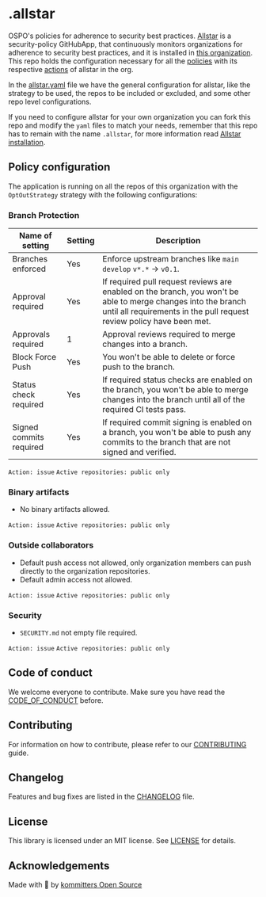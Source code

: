 # .allstar

OSPO's policies for adherence to security best practices.
[Allstar](https://github.com/ossf/allstar) is a security-policy GitHubApp, that continuously monitors organizations for adherence to security best practices, and it is installed in [this organization](https://github.com/kommitters). This repo holds the configuration necessary for all the [policies][policies] with its respective [actions][actions] of allstar in the org.

In the [allstar.yaml][allstar_yaml] file we have the general configuration for allstar, like the strategy to be used, the repos to be included or excluded, and some other repo level configurations.

If you need to configure allstar for your own organization you can fork this repo and modify the `yaml` files to match your needs, remember that this repo has to remain with the name `.allstar`, for more information read [Allstar installation][installation_options].

## Policy configuration

The application is running on all the repos of this organization with the `OptOutStrategy` strategy with the following configurations:

### Branch Protection

| Name of setting         | Setting | Description                                                                                                                                                                            |
| ----------------------- | ------- | -------------------------------------------------------------------------------------------------------------------------------------------------------------------------------------- |
| Branches enforced       | Yes     | Enforce upstream branches like `main` `develop` `v*.*` → `v0.1`.                                                                                                                        |
| Approval required       | Yes     | If required pull request reviews are enabled on the branch, you won't be able to merge changes into the branch until all requirements in the pull request review policy have been met. |
| Approvals required      | 1       | Approval reviews required to merge changes into a branch.                                                                                                                              |
| Block Force Push        | Yes     | You won't be able to delete or force push to the branch.                                                                                                                               |
| Status check required   | Yes     | If required status checks are enabled on the branch, you won't be able to merge changes into the branch until all of the required CI tests pass.                                       |
| Signed commits required | Yes     | If required commit signing is enabled on a branch, you won't be able to push any commits to the branch that are not signed and verified.                                               |

`Action: issue`
`Active repositories: public only`

### Binary artifacts

* No binary artifacts allowed.

`Action: issue`
`Active repositories: public only`

### Outside collaborators

* Default push access not allowed, only organization members can push directly to the organization repositories.
* Default admin access not allowed.

`Action: issue`
`Active repositories: public only`

### Security

* `SECURITY.md` not empty file required. 

`Action: issue`
`Active repositories: public only`

## Code of conduct
We welcome everyone to contribute. Make sure you have read the [CODE_OF_CONDUCT][coc] before.

## Contributing
For information on how to contribute, please refer to our [CONTRIBUTING][contributing] guide.

## Changelog
Features and bug fixes are listed in the [CHANGELOG][changelog] file.

## License
This library is licensed under an MIT license. See [LICENSE][license] for details.

## Acknowledgements
Made with 💙 by [kommitters Open Source](https://kommit.co)

[actions]: https://github.com/ossf/allstar#actions
[policies]: https://github.com/ossf/allstar#policies
[license]: https://github.com/kommitters/.allstar/blob/main/LICENSE
[coc]: https://github.com/kommitters/.allstar/blob/main/CODE_OF_CONDUCT.md
[changelog]: https://github.com/kommitters/.allstar/blob/main/CHANGELOG.md
[contributing]: https://github.com/kommitters/.allstar/blob/main/CONTRIBUTING.md
[allstar_yaml]: https://github.com/kommitters/.allstar/blob/main/allstar.yaml
[installation_options]: https://github.com/ossf/allstar#installation-options
